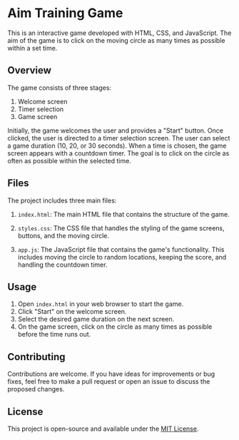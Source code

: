# Aim Training Game

This is an interactive game developed with HTML, CSS, and JavaScript. The aim of the game is to click on the moving circle as many times as possible within a set time.

## Overview

The game consists of three stages:
1. Welcome screen
2. Timer selection
3. Game screen

Initially, the game welcomes the user and provides a "Start" button. Once clicked, the user is directed to a timer selection screen. The user can select a game duration (10, 20, or 30 seconds). When a time is chosen, the game screen appears with a countdown timer. The goal is to click on the circle as often as possible within the selected time.

## Files

The project includes three main files:

1. `index.html`: The main HTML file that contains the structure of the game.

2. `styles.css`: The CSS file that handles the styling of the game screens, buttons, and the moving circle.

3. `app.js`: The JavaScript file that contains the game's functionality. This includes moving the circle to random locations, keeping the score, and handling the countdown timer.

## Usage

1. Open `index.html` in your web browser to start the game.
2. Click "Start" on the welcome screen.
3. Select the desired game duration on the next screen.
4. On the game screen, click on the circle as many times as possible before the time runs out.

## Contributing

Contributions are welcome. If you have ideas for improvements or bug fixes, feel free to make a pull request or open an issue to discuss the proposed changes.

## License

This project is open-source and available under the [MIT License](https://opensource.org/licenses/MIT).
